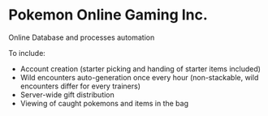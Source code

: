 # Pokemon Online Gaming Inc.
Online Database and processes automation

To include:
- Account creation (starter picking and handing of starter items included)
- Wild encounters auto-generation once every hour (non-stackable, wild encounters differ for every trainers)
- Server-wide gift distribution
- Viewing of caught pokemons and items in the bag
